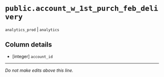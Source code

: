 # `public.account_w_1st_purch_feb_delivery`
`analytics_prod` | `analytics`

## Column details
* [integer]   `account_id`

-------------------------------------------------------------------------------
*Do not make edits above this line.*
